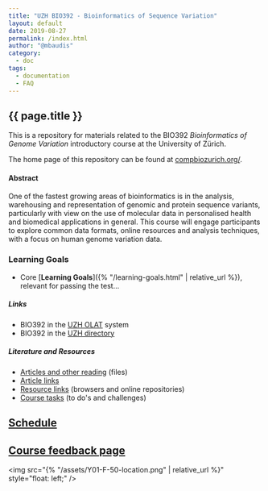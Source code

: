 ```yaml
---
title: "UZH BIO392 - Bioinformatics of Sequence Variation"
layout: default
date: 2019-08-27
permalink: /index.html
author: "@mbaudis"
category:
  - doc
tags:
  - documentation
  - FAQ
---
```


## {{ page.title }}

This is a repository for materials related to the BIO392 _Bioinformatics of Genome Variation_ introductory course at the University of Zürich.

The home page of this repository can be found at [compbiozurich.org/](https://compbiozurich.org/UZH-BIO392/).

#### Abstract

One of the fastest growing areas of bioinformatics is in the analysis, warehousing and representation of genomic and protein sequence variants, particularly with view on the use of molecular data in personalised health and biomedical applications in general. This course will engage participants to explore common data formats, online resources and analysis techniques, with a focus on human genome variation data.

### Learning Goals

* Core [__Learning Goals__]({% "/learning-goals.html" | relative_url %}), relevant for passing the test...

##### Links

* BIO392 in the [UZH OLAT](https://lms.uzh.ch/auth/RepositoryEntry/16434233613) system
* BIO392 in the [UZH directory](https://studentservices.uzh.ch/uzh/anonym/vvz/index.html#/details/2018/003/SM/50920456)

##### Literature and Resources

* [Articles and other reading](https://github.com/baudisgroup/BIO392-Github/tree/master/literature/) (files)
* [Article links](https://baudisgroup.github.io/BIO392-Github/literature-links.html)
* [Resource links](https://baudisgroup.github.io/BIO392-Github/resource-links.html) (browsers and online repositories)
* [Course tasks](https://baudisgroup.github.io/BIO392-Github/tasks.html) (to do's and challenges)

## [Schedule](schedule.md)
 
## [Course feedback page](feedback.md)

<img src="{% "/assets/Y01-F-50-location.png" | relative_url %}" style="float: left;" />
